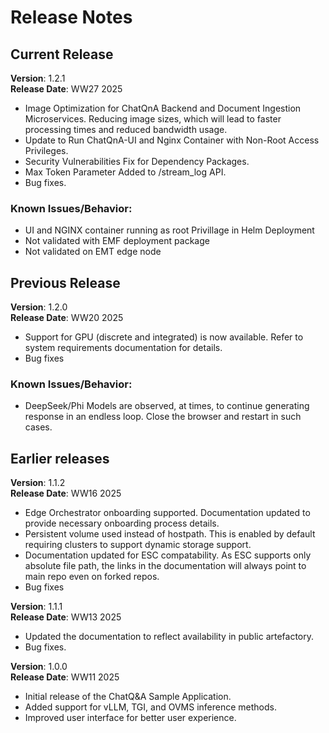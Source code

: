 # Release Notes

## Current Release

**Version**: 1.2.1 \
**Release Date**: WW27 2025

- Image Optimization for ChatQnA Backend and Document Ingestion Microservices. Reducing image sizes, which will lead to faster processing times and reduced bandwidth usage.
- Update to Run ChatQnA-UI and Nginx Container with Non-Root Access Privileges.
- Security Vulnerabilities Fix for Dependency Packages.
- Max Token Parameter Added to /stream_log API.
- Bug fixes.

### Known Issues/Behavior:
- UI and NGINX container running as root Privillage in Helm Deployment
- Not validated with EMF deployment package
- Not validated on EMT edge node

## Previous Release

**Version**: 1.2.0 \
**Release Date**: WW20 2025

- Support for GPU (discrete and integrated) is now available. Refer to system requirements documentation for details.
- Bug fixes

### Known Issues/Behavior:
- DeepSeek/Phi Models are observed, at times, to continue generating response in an endless loop. Close the browser and restart in such cases.

## Earlier releases

**Version**: 1.1.2 \
**Release Date**: WW16 2025

- Edge Orchestrator onboarding supported. Documentation updated to provide necessary onboarding process details.
- Persistent volume used instead of hostpath. This is enabled by default requiring clusters to support dynamic storage support.
- Documentation updated for ESC compatability. As ESC supports only absolute file path, the links in the documentation will always point to main repo even on forked repos.
- Bug fixes

**Version**: 1.1.1 \
**Release Date**: WW13 2025

- Updated the documentation to reflect availability in public artefactory.
- Bug fixes.

**Version**: 1.0.0 \
**Release Date**: WW11 2025

- Initial release of the ChatQ&A Sample Application.
- Added support for vLLM, TGI, and OVMS inference methods.
- Improved user interface for better user experience.
